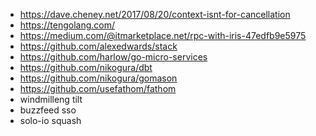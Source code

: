 - https://dave.cheney.net/2017/08/20/context-isnt-for-cancellation
- https://tengolang.com/
- https://medium.com/@itmarketplace.net/rpc-with-iris-47edfb9e5975
- https://github.com/alexedwards/stack
- https://github.com/harlow/go-micro-services
- https://github.com/nikogura/dbt
- https://github.com/nikogura/gomason
- https://github.com/usefathom/fathom
- windmilleng tilt
- buzzfeed sso
- solo-io squash
